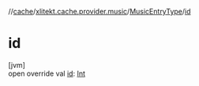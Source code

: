 //[cache](../../../index.md)/[xlitekt.cache.provider.music](../index.md)/[MusicEntryType](index.md)/[id](id.md)

# id

[jvm]\
open override val [id](id.md): [Int](https://kotlinlang.org/api/latest/jvm/stdlib/kotlin/-int/index.html)
